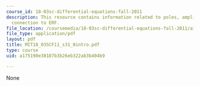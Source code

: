 ```yaml
---
course_id: 18-03sc-differential-equations-fall-2011
description: This resource contains information related to poles, amplitude response,
  connection to ERF.
file_location: /coursemedia/18-03sc-differential-equations-fall-2011/a175190e38187b3b26eb322ab3b404b9_MIT18_03SCF11_s31_0intro.pdf
file_type: application/pdf
layout: pdf
title: MIT18_03SCF11_s31_0intro.pdf
type: course
uid: a175190e38187b3b26eb322ab3b404b9

---
```

None